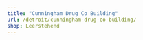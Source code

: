 ```yaml
---
title: "Cunningham Drug Co Building"
url: /detroit/cunningham-drug-co-building/
shop: Leerstehend
---
```

